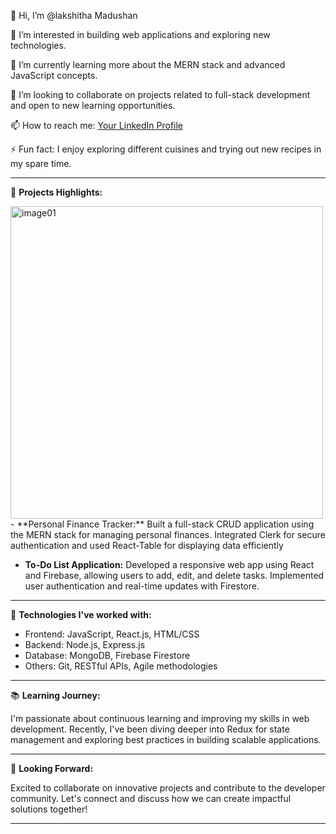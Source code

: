 👋 Hi, I’m @lakshitha Madushan

👀 I’m interested in building web applications and exploring new technologies.

🌱 I’m currently learning more about the MERN stack and advanced JavaScript concepts.


💞️ I’m looking to collaborate on projects related to full-stack development and open to new learning opportunities.

📫 How to reach me: [Your LinkedIn Profile](https://www.linkedin.com/in/lakshitha-madushan-14559727a/)


⚡ Fun fact: I enjoy exploring different cuisines and trying out new recipes in my spare time.

---

🚀 **Projects Highlights:**

<img width="500" hight="500" alt="image01" src="https://github.com/lakshitha779988/lakshitha779988/assets/136601617/00c881e7-60c9-4e88-978b-842cecb528e5">
- **Personal Finance Tracker:** Built a full-stack CRUD application using the MERN stack for managing personal finances. Integrated Clerk for secure authentication and used React-Table for displaying data efficiently

- **To-Do List Application:** Developed a responsive web app using React and Firebase, allowing users to add, edit, and delete tasks. Implemented user authentication and real-time updates with Firestore.

---

🔭 **Technologies I've worked with:**

- Frontend: JavaScript, React.js, HTML/CSS
- Backend: Node.js, Express.js
- Database: MongoDB, Firebase Firestore
- Others: Git, RESTful APIs, Agile methodologies

---

📚 **Learning Journey:**

I'm passionate about continuous learning and improving my skills in web development. Recently, I've been diving deeper into Redux for state management and exploring best practices in building scalable applications.

---

🌟 **Looking Forward:**

Excited to collaborate on innovative projects and contribute to the developer community. Let's connect and discuss how we can create impactful solutions together!

---




